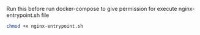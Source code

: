 Run this before run docker-compose to give permission for execute nginx-entrypoint.sh file
```bash
chmod +x nginx-entrypoint.sh
```